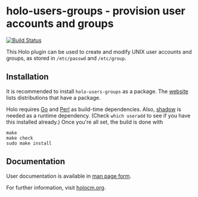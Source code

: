 # holo-users-groups - provision user accounts and groups

[![Build Status](https://travis-ci.org/holocm/holo-users-groups.svg?branch=master)](https://travis-ci.org/holocm/holo-users-groups)

This Holo plugin can be used to create and modify UNIX user accounts and
groups, as stored in `/etc/passwd` and `/etc/group`.

## Installation

It is recommended to install `holo-users-groups` as a package. The
[website](http://holocm.org) lists distributions that have a package.

Holo requires [Go](https://golang.org) and [Perl](https://perl.org) as
build-time dependencies. Also, [shadow](https://pkg-shadow.alioth.debian.org/)
is needed as a runtime dependency. (Check `which useradd` to see if you have
this installed already.) Once you're all set, the build is done with

```
make
make check
sudo make install
```

## Documentation

User documentation is available in [man page form](doc/holo-users-groups.8.pod).

For further information, visit [holocm.org](http://holocm.org).
